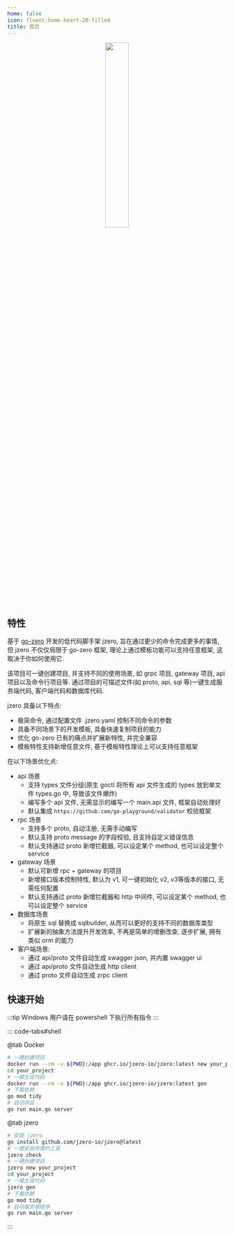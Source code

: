 ```yaml
---
home: false
icon: fluent:home-heart-20-filled
title: 首页
---
```


<div style="text-align: center;">
  <img src="https://oss.jaronnie.com/jzero.jpg" style="width: 33%;" alt=""/>
</div>

## 特性

基于 [go-zero](https://go-zero.dev) 开发的低代码脚手架 jzero, 旨在通过更少的命令完成更多的事情, 但 jzero 不仅仅局限于 go-zero 框架, 理论上通过模板功能可以支持任意框架, 这取决于你如何使用它.

该项目可一键创建项目, 并支持不同的使用场景, 如 grpc 项目, gateway 项目, api 项目以及命令行项目等. 通过项目的可描述文件(如 proto, api, sql 等)一键生成服务端代码, 客户端代码和数据库代码.

jzero 具备以下特点:

* 极简命令, 通过配置文件 .jzero.yaml 控制不同命令的参数
* 具备不同场景下的开发模板, 具备快速复制项目的能力
* 优化 go-zero 已有的痛点并扩展新特性, 并完全兼容
* 模板特性支持新增任意文件, 基于模板特性理论上可以支持任意框架

在以下场景优化点:

* api 场景
    * 支持 types 文件分组(原生 goctl 将所有 api 文件生成的 types 放到单文件 types.go 中, 导致该文件爆炸)
    * 编写多个 api 文件, 无需显示的编写一个 main.api 文件, 框架自动处理好
    * 默认集成 `https://github.com/go-playground/validator` 校验框架
* rpc 场景
    * 支持多个 proto, 自动注册, 无需手动编写
    * 默认支持 proto message 的字段校验, 且支持自定义错误信息
    * 默认支持通过 proto 新增拦截器, 可以设定某个 method, 也可以设定整个 service
* gateway 场景
    * 默认可新增 rpc + gateway 的项目
    * 新增接口版本控制特性, 默认为 v1, 可一键初始化 v2, v3等版本的接口, 无需任何配置
    * 默认支持通过 proto 新增拦截器和 http 中间件, 可以设定某个 method, 也可以设定整个 service
* 数据库场景
  * 将原生 sql 替换成 sqlbuilder, 从而可以更好的支持不同的数据库类型
  * 扩展新的抽象方法提升开发效率, 不再是简单的增删改查, 逐步扩展, 拥有类似 orm 的能力
* 客户端场景:
  * 通过 api/proto 文件自动生成 swagger json, 并内置 swagger ui 
  * 通过 api/proto 文件自动生成 http client
  * 通过 proto 文件自动生成 zrpc client

## 快速开始

:::tip Windows 用户请在 powershell 下执行所有指令
:::

::: code-tabs#shell

@tab Docker

```bash
# 一键创建项目
docker run --rm -v ${PWD}:/app ghcr.io/jzero-io/jzero:latest new your_projectct
cd your_project 
# 一键生成代码
docker run --rm -v ${PWD}:/app ghcr.io/jzero-io/jzero:latest gen
# 下载依赖
go mod tidy
# 启动项目
go run main.go server
```

@tab jzero

```bash
# 安装 jzero
go install github.com/jzero-io/jzero@latest
# 一键安装所需的工具
jzero check
# 一键创建项目
jzero new your_project
cd your_project
# 一键生成代码
jzero gen
# 下载依赖
go mod tidy
# 启动服务端程序
go run main.go server
```
:::

